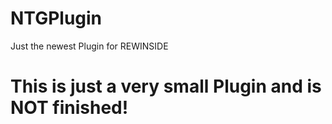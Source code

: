 # NTGPlugin
Just the newest Plugin for REWINSIDE
# This is just a very small Plugin and is NOT finished!

